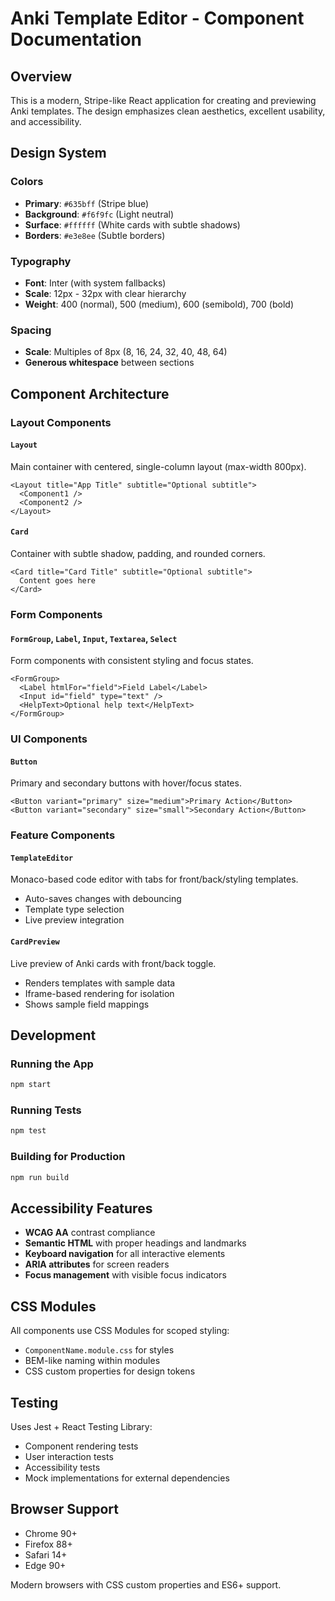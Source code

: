 # Anki Template Editor - Component Documentation

## Overview

This is a modern, Stripe-like React application for creating and previewing Anki templates. The design emphasizes clean aesthetics, excellent usability, and accessibility.

## Design System

### Colors

- **Primary**: `#635bff` (Stripe blue)
- **Background**: `#f6f9fc` (Light neutral)
- **Surface**: `#ffffff` (White cards with subtle shadows)
- **Borders**: `#e3e8ee` (Subtle borders)

### Typography

- **Font**: Inter (with system fallbacks)
- **Scale**: 12px - 32px with clear hierarchy
- **Weight**: 400 (normal), 500 (medium), 600 (semibold), 700 (bold)

### Spacing

- **Scale**: Multiples of 8px (8, 16, 24, 32, 40, 48, 64)
- **Generous whitespace** between sections

## Component Architecture

### Layout Components

#### `Layout`

Main container with centered, single-column layout (max-width 800px).

```tsx
<Layout title="App Title" subtitle="Optional subtitle">
  <Component1 />
  <Component2 />
</Layout>
```

#### `Card`

Container with subtle shadow, padding, and rounded corners.

```tsx
<Card title="Card Title" subtitle="Optional subtitle">
  Content goes here
</Card>
```

### Form Components

#### `FormGroup`, `Label`, `Input`, `Textarea`, `Select`

Form components with consistent styling and focus states.

```tsx
<FormGroup>
  <Label htmlFor="field">Field Label</Label>
  <Input id="field" type="text" />
  <HelpText>Optional help text</HelpText>
</FormGroup>
```

### UI Components

#### `Button`

Primary and secondary buttons with hover/focus states.

```tsx
<Button variant="primary" size="medium">Primary Action</Button>
<Button variant="secondary" size="small">Secondary Action</Button>
```

### Feature Components

#### `TemplateEditor`

Monaco-based code editor with tabs for front/back/styling templates.

- Auto-saves changes with debouncing
- Template type selection
- Live preview integration

#### `CardPreview`

Live preview of Anki cards with front/back toggle.

- Renders templates with sample data
- Iframe-based rendering for isolation
- Shows sample field mappings

## Development

### Running the App

```bash
npm start
```

### Running Tests

```bash
npm test
```

### Building for Production

```bash
npm run build
```

## Accessibility Features

- **WCAG AA** contrast compliance
- **Semantic HTML** with proper headings and landmarks
- **Keyboard navigation** for all interactive elements
- **ARIA attributes** for screen readers
- **Focus management** with visible focus indicators

## CSS Modules

All components use CSS Modules for scoped styling:

- `ComponentName.module.css` for styles
- BEM-like naming within modules
- CSS custom properties for design tokens

## Testing

Uses Jest + React Testing Library:

- Component rendering tests
- User interaction tests
- Accessibility tests
- Mock implementations for external dependencies

## Browser Support

- Chrome 90+
- Firefox 88+
- Safari 14+
- Edge 90+

Modern browsers with CSS custom properties and ES6+ support.

